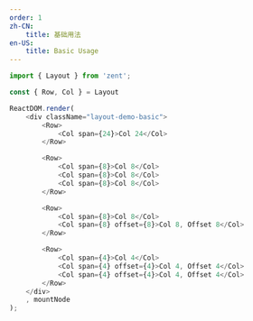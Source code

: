 ```yaml
---
order: 1
zh-CN:
	title: 基础用法
en-US:
	title: Basic Usage
---
```


```js
import { Layout } from 'zent';

const { Row, Col } = Layout

ReactDOM.render(
	<div className="layout-demo-basic">
		<Row>
			<Col span={24}>Col 24</Col>
		</Row>

		<Row>
			<Col span={8}>Col 8</Col>
			<Col span={8}>Col 8</Col>
			<Col span={8}>Col 8</Col>
		</Row>

		<Row>
			<Col span={8}>Col 8</Col>
			<Col span={8} offset={8}>Col 8, Offset 8</Col>
		</Row>

		<Row>
			<Col span={4}>Col 4</Col>
			<Col span={4} offset={4}>Col 4, Offset 4</Col>
			<Col span={4} offset={4}>Col 4, Offset 4</Col>
		</Row>	
	</div>
	, mountNode
);
```

<style type="text/css">
	.layout-demo-basic .zent-row {
	    background: -webkit-linear-gradient(left, #F5F5F5 4.16666667%, rgba(0, 0, 0, 0) 4.16666667%, rgba(0, 0, 0, 0) 8.33333333%, #F5F5F5 8.33333333%, #F5F5F5 12.5%, rgba(0, 0, 0, 0) 12.5%, rgba(0, 0, 0, 0) 16.66666667%, #F5F5F5 16.66666667%, #F5F5F5 20.83333333%, rgba(0, 0, 0, 0) 20.83333333%, rgba(0, 0, 0, 0) 25%, #F5F5F5 25%, #F5F5F5 29.16666667%, rgba(0, 0, 0, 0) 29.16666667%, rgba(0, 0, 0, 0) 33.33333333%, #F5F5F5 33.33333333%, #F5F5F5 37.5%, rgba(0, 0, 0, 0) 37.5%, rgba(0, 0, 0, 0) 41.66666667%, #F5F5F5 41.66666667%, #F5F5F5 45.83333333%, rgba(0, 0, 0, 0) 45.83333333%, rgba(0, 0, 0, 0) 50%, #F5F5F5 50%, #F5F5F5 54.16666667%, rgba(0, 0, 0, 0) 54.16666667%, rgba(0, 0, 0, 0) 58.33333333%, #F5F5F5 58.33333333%, #F5F5F5 62.5%, rgba(0, 0, 0, 0) 62.5%, rgba(0, 0, 0, 0) 66.66666667%, #F5F5F5 66.66666667%, #F5F5F5 70.83333333%, rgba(0, 0, 0, 0) 70.83333333%, rgba(0, 0, 0, 0) 75%, #F5F5F5 75%, #F5F5F5 79.16666667%, rgba(0, 0, 0, 0) 79.16666667%, rgba(0, 0, 0, 0) 83.33333333%, #F5F5F5 83.33333333%, #F5F5F5 87.5%, rgba(0, 0, 0, 0) 87.5%, rgba(0, 0, 0, 0) 91.66666667%, #F5F5F5 91.66666667%, #F5F5F5 95.83333333%, rgba(0, 0, 0, 0) 95.83333333%);
	    background: linear-gradient(90deg, #F5F5F5 4.16666667%, rgba(0, 0, 0, 0) 4.16666667%, rgba(0, 0, 0, 0) 8.33333333%, #F5F5F5 8.33333333%, #F5F5F5 12.5%, rgba(0, 0, 0, 0) 12.5%, rgba(0, 0, 0, 0) 16.66666667%, #F5F5F5 16.66666667%, #F5F5F5 20.83333333%, rgba(0, 0, 0, 0) 20.83333333%, rgba(0, 0, 0, 0) 25%, #F5F5F5 25%, #F5F5F5 29.16666667%, rgba(0, 0, 0, 0) 29.16666667%, rgba(0, 0, 0, 0) 33.33333333%, #F5F5F5 33.33333333%, #F5F5F5 37.5%, rgba(0, 0, 0, 0) 37.5%, rgba(0, 0, 0, 0) 41.66666667%, #F5F5F5 41.66666667%, #F5F5F5 45.83333333%, rgba(0, 0, 0, 0) 45.83333333%, rgba(0, 0, 0, 0) 50%, #F5F5F5 50%, #F5F5F5 54.16666667%, rgba(0, 0, 0, 0) 54.16666667%, rgba(0, 0, 0, 0) 58.33333333%, #F5F5F5 58.33333333%, #F5F5F5 62.5%, rgba(0, 0, 0, 0) 62.5%, rgba(0, 0, 0, 0) 66.66666667%, #F5F5F5 66.66666667%, #F5F5F5 70.83333333%, rgba(0, 0, 0, 0) 70.83333333%, rgba(0, 0, 0, 0) 75%, #F5F5F5 75%, #F5F5F5 79.16666667%, rgba(0, 0, 0, 0) 79.16666667%, rgba(0, 0, 0, 0) 83.33333333%, #F5F5F5 83.33333333%, #F5F5F5 87.5%, rgba(0, 0, 0, 0) 87.5%, rgba(0, 0, 0, 0) 91.66666667%, #F5F5F5 91.66666667%, #F5F5F5 95.83333333%, rgba(0, 0, 0, 0) 95.83333333%);
	}
	.layout-demo-basic .zent-row > div {
	    padding: 40px 0;
	    background: rgba(0, 0, 222, 0.5);
	    color: #fff;
	    text-align: center;
	}
	.layout-demo-basic .zent-row > div:nth-child(even) {
	    background: rgba(0, 0, 222, 0.6);
	}
</style>

